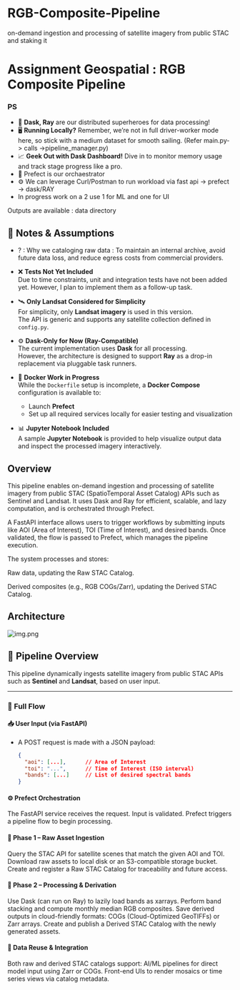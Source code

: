 # RGB-Composite-Pipeline
on-demand ingestion and processing of satellite imagery from public STAC and staking it
# Assignment Geospatial : RGB Composite Pipeline

### PS
- 🚀 **Dask, Ray** are our distributed superheroes for data processing!
- 🖥️ **Running Locally?** Remember, we’re not in full driver-worker mode here, so stick with a medium dataset for smooth sailing. (Refer main.py-> calls ->pipeline_manager.py)
- 📈 **Geek Out with Dask Dashboard!** Dive in to monitor memory usage and track stage progress like a pro.
- 🧭 Prefect is our orchaestrator 
- ⚙️ We can leverage Curl/Postman to run workload via fast api -> prefect -> dask/RAY
- In progress work on a 2 use 1 for ML and one for UI 


Outputs are available : data directory

## 📝 Notes & Assumptions

- ? : Why we cataloging raw data : To maintain an internal archive, avoid future data loss, and reduce egress costs from commercial providers.

- ❌ **Tests Not Yet Included**  
  Due to time constraints, unit and integration tests have not been added yet. However, I plan to implement them as a follow-up task.

- 🛰️ **Only Landsat Considered for Simplicity**  
  For simplicity, only **Landsat imagery** is used in this version.  
  The API is generic and supports any satellite collection defined in `config.py`.

- ⚙️ **Dask-Only for Now (Ray-Compatible)**  
  The current implementation uses **Dask** for all processing.  
  However, the architecture is designed to support **Ray** as a drop-in replacement via pluggable task runners.

- 🐳 **Docker Work in Progress**  
  While the `Dockerfile` setup is incomplete, a **Docker Compose** configuration is available to:
  - Launch **Prefect**
  - Set up all required services locally for easier testing and visualization

- 📊 **Jupyter Notebook Included**  
  A sample **Jupyter Notebook** is provided to help visualize output data and inspect the processed imagery interactively.


## Overview

This pipeline enables on-demand ingestion and processing of satellite imagery from public STAC (SpatioTemporal Asset Catalog) APIs such as Sentinel and Landsat. It uses Dask and Ray for efficient, scalable, and lazy computation, and is orchestrated through Prefect.

A FastAPI interface allows users to trigger workflows by submitting inputs like AOI (Area of Interest), TOI (Time of Interest), and desired bands. Once validated, the flow is passed to Prefect, which manages the pipeline execution.

The system processes and stores:

Raw data, updating the Raw STAC Catalog.

Derived composites (e.g., RGB COGs/Zarr), updating the Derived STAC Catalog.



## Architecture

![img.png](img.png)


## 🧭 Pipeline Overview

This pipeline dynamically ingests satellite imagery from public STAC APIs such as **Sentinel** and **Landsat**, based on user input.

---

### 🔄 Full Flow

#### 📥 User Input (via FastAPI)
- A POST request is made with a JSON payload:
  ```json
  {
    "aoi": [...],      // Area of Interest
    "toi": "...",      // Time of Interest (ISO interval)
    "bands": [...]     // List of desired spectral bands
  }


#### ⚙️ Prefect Orchestration
The FastAPI service receives the request.
Input is validated.
Prefect triggers a pipeline flow to begin processing.

#### 🧩 Phase 1 – Raw Asset Ingestion
Query the STAC API for satellite scenes that match the given AOI and TOI.
Download raw assets to local disk or an S3-compatible storage bucket.
Create and register a Raw STAC Catalog for traceability and future access.

#### 🧪 Phase 2 – Processing & Derivation
Use Dask (can run on Ray) to lazily load bands as xarrays.
Perform band stacking and compute monthly median RGB composites.
Save derived outputs in cloud-friendly formats: COGs (Cloud-Optimized GeoTIFFs) or Zarr arrays.
Create and publish a Derived STAC Catalog with the newly generated assets.

#### 🔁 Data Reuse & Integration
Both raw and derived STAC catalogs support:
AI/ML pipelines for direct model input using Zarr or COGs.
Front-end UIs to render mosaics or time series views via catalog metadata.
